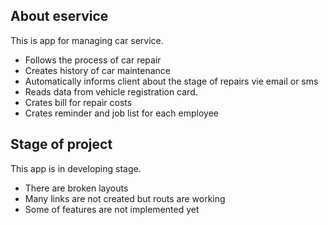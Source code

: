 
## About eservice
This is app for managing car service.

* Follows the process of car repair
* Creates history of car maintenance
* Automatically informs client about the stage of repairs vie email or sms
* Reads data from vehicle registration card.
* Crates bill for repair costs
* Crates reminder and job list for each employee

## Stage of project
This app is in developing stage.

* There are broken layouts
* Many links are not created but routs are working
* Some of features are not implemented yet
